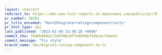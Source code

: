 ```yaml
---
layout: redirect
redirect_to: https://a8c-woo-test-reports.s3.amazonaws.com/public/pr/36301/api/index.html
pr_number: 36301
pr_title_encoded: "Dev%2Fmigrate+rating+component+to+ts"
pr_test_type: api
last_published: "2023-01-04 23:49:28 +0000"
commit_sha: fb46b469e272d4f06c8f7e9856b744bcecfebee5
commit_message: "Fix style"
branch_name: dev/migrate-rating-component-to-ts
---
```

